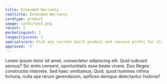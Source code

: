 ```yaml
---
title: Extended Warranty
realtitle: Extended Warranty
cardtype: product
image: cards/test.png
rdcost: 2
marketingcost: 1
longevityscore: 1
specialscore: Pick any current built product and receive profit for its life equal to 1/5 of its profit.
approved: 'Y'
---
```


Lorem ipsum dolor sit amet, consectetur adipiscing elit. Quid iudicant sensus? Sic enim censent, oportunitatis esse beate vivere. Duo Reges: constructio interrete. Sed haec omittamus; Quid, quod homines infima fortuna, nulla spe rerum gerendarum, opifices denique delectantur historia?
